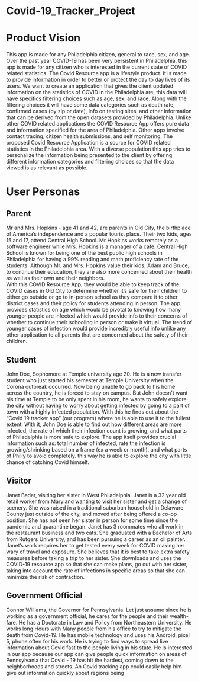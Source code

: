 
# Covid-19_Tracker_Project
# Product Vision
This app is made for any Philadelphia citizen, general to race, sex, and age. Over the past year COVID-19 has been very persistent in Philadelphia, this app is made for any citizen who is interested in the current state of COVID related statistics. The Covid Resource app is a lifestyle product. It is made to provide information in order to better or protect the day to day lives of its users. We want to create an application that gives the client updated information on the statistics of COVID in the Philadelphia are, this data will have specifics filtering choices such as age, sex, and race. Along with the filtering choices it will have some data categories such as death rate, confirmed cases (by zip or date), info on testing sites, and other information that can be derived from the open datasets provided by Philadelphia. Unlike other COVID related applications the COVID Resource App offers pure data and information specified for the area of Philadelphia. Other apps involve contact tracing, citizen health submissions, and self monitoring. The proposed Covid Resource Application is a source for COVID related statistics in the Philadelphia area. With a diverse population this app tries to personalize the information being presented to the client by offering different information categories and filtering choices so that the data viewed is as relevant as possible.
# User Personas
## Parent
Mr and Mrs. Hopkins - age 41 and 42, are parents in Old City, the birthplace of America’s independence and a popular tourist place.  Their two kids, ages 15 and 17, attend Central High School.  Mr Hopkins works remotely as a software engineer while Mrs. Hopkins is a manager of a cafe.  Central High School is known for being one of the best public high schools in Philadelphia for having a 99% reading and math proficiency rate of the students.  Although Mr. and Mrs. Hopkins value their kids, Adam and Bruce, to continue their education, they are also more concerned about their health as well as their own and their neighbors.  
With this COVID Resource App, they would be able to keep track of the COVID cases in Old City to determine whether it’s safe for their children to either go outside or go to in-person school as they compare it to other district cases and their policy for students attending in person.  The app provides statistics on age which would be pivotal to knowing how many younger people are infected which would provide info to their concerns of whether to continue their schooling in person or make it virtual.  The trend of younger cases of infection would provide incredibly useful info unlike any other application to all parents that are concerned about the safety of their children.
## Student
John Doe, Sophomore at Temple university age 20. He is a new transfer student who just started his semester at Temple University when the Corona outbreak occurred. Now being unable to go back to his home across the country, he is forced to stay on campus. But John doesn't want his time at Temple to be only spent in his room, he wants to safely explore the city without having to worry about getting infected by going to a part of town with a highly infected population. With this he finds out about the “Covid 19 tracker app” (our program) where he is able to use it to the fullest extent.
	With it, John Doe is able to find out how different areas are more infected, the rate of which their infection count is growing, and what parts of Philadelphia is more safe to explore. The app itself provides crucial information such as: total number of infected, rate the infection is growing/shrinking based on a frame (ex a week or month), and what parts of Philly to avoid completely. this way he is able to explore the city with little chance of catching Covid himself.

## Visitor
Janet Bader, visiting her sister in West Philadelphia. Janet is a 32 year old retail worker from Maryland wanting to visit her sister and get a change of scenery. She was raised in a traditional suburban household in Delaware County just outside of the city, and moved after being offered a co-op position. She has not seen her sister in person for some time since the pandemic and quarantine began. Janet has 3 roommates who all work in the restaurant business and two cats. She graduated with a Bachelor of Arts from Rutgers University, and has been pursuing a career as an oil painter.
Janet’s work requires her to get tested every week for COVID making her wary of travel and exposure. She believes that it is best to take extra safety measures before taking a trip to her sister. She downloads and uses the COVID-19 resource app so that she can make plans, go out with her sister, taking into account the rate of infections in specific areas so that she can minimize the risk of contraction.

## Government Official
Connor Williams, the Governor for Pennsylvania. Let just assume since he is working as a government official, he cares for the people and their wealth-fare. He has a Doctorate in Law and Policy from Northeastern University. He works long Hours with Many people from his office to try to mitigate the death from Covid-19. He has mobile technology and uses his Android, pixel 5, phone often for his work. He is trying to find ways to spread live information about Covid fast to the people living in his state.
He is interested in our app because our app can give people quick information on areas of Pennsylvania that Covid - 19 has hit the hardest, coming down to the neighborhoods and streets. An Covid tracking app could easily help him give out information quickly about regions being 
